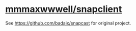 # [mmmaxwwwell/snapclient](https://github.com/mmmaxwwwell/snapclient)

See https://github.com/badaix/snapcast for original project.
